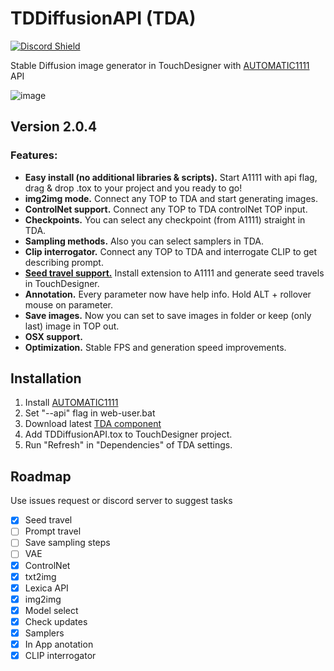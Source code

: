 # TDDiffusionAPI (TDA)
<a href="https://discord.com/invite/wNW8xkEjrf"><img src="https://discord.com/api/guilds/838923088997122100/widget.png?style=shield" alt="Discord Shield"/></a>

Stable Diffusion image generator in TouchDesigner with [AUTOMATIC1111](https://github.com/AUTOMATIC1111/stable-diffusion-webui) API

![image](https://user-images.githubusercontent.com/11017531/230521603-730908a4-097a-495c-8473-82e123109d70.png)

## Version 2.0.4
### Features:
* **Easy install (no additional libraries & scripts).** Start A1111 with api flag, drag & drop .tox to your project and you ready to go!
* **img2img mode.** Connect any TOP to TDA and start generating images.
* **ControlNet support.** Connect any TOP to TDA controlNet TOP input.
* **Checkpoints.** You can select any checkpoint (from A1111) straight in TDA.
* **Sampling methods.** Also you can select samplers in TDA.
* **Clip interrogator.** Connect any TOP to TDA and interrogate CLIP to get describing prompt.
* [**Seed travel support.**](https://github.com/yownas/seed_travel) Install extension to A1111 and generate seed travels in TouchDesigner.
* **Annotation.** Every parameter now have help info. Hold ALT + rollover mouse on parameter.
* **Save images.** Now you can set to save images in folder or keep (only last) image in TOP out.
* **OSX support.**
* **Optimization.** Stable FPS and generation speed improvements.
	
## Installation
1. Install [AUTOMATIC1111](https://github.com/AUTOMATIC1111/stable-diffusion-webui#installation-and-running)
2. Set "--api" flag in web-user.bat 
3. Download latest [TDA component](https://github.com/olegchomp/TDDiffusionAPI/releases)
4. Add TDDiffusionAPI.tox to TouchDesigner project.
5. Run "Refresh" in "Dependencies" of TDA settings.
	
## Roadmap 
Use issues request or discord server to suggest tasks 

- [x] Seed travel
- [ ] Prompt travel
- [ ] Save sampling steps
- [ ] VAE
- [x] ControlNet
- [x] txt2img
- [x] Lexica API
- [x] img2img
- [x] Model select
- [x] Check updates
- [x] Samplers
- [x] In App anotation
- [x] CLIP interrogator

